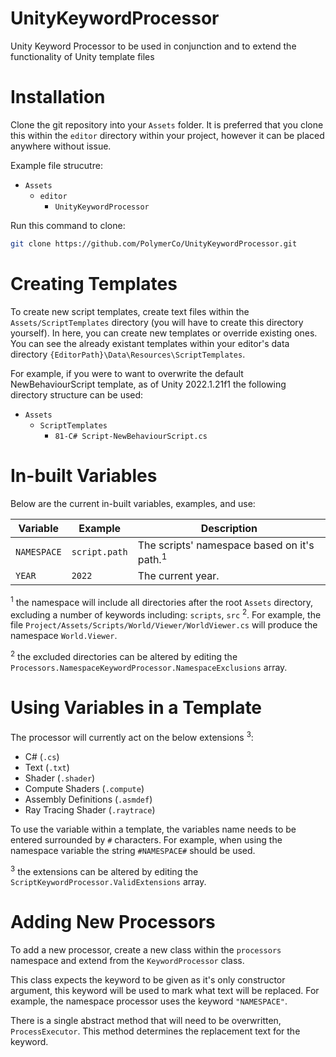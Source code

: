 # UnityKeywordProcessor
Unity Keyword Processor to be used in conjunction and to extend the functionality of Unity template files

# Installation

Clone the git repository into your `Assets` folder. It is preferred that you clone this within the `editor` directory within your project, however it can be placed anywhere without issue.

Example file strucutre:

- `Assets`
  - `editor`
    - `UnityKeywordProcessor`

Run this command to clone:

```bash
git clone https://github.com/PolymerCo/UnityKeywordProcessor.git
```

# Creating Templates

To create new script templates, create text files within the `Assets/ScriptTemplates` directory (you will have to create this directory yourself). In here, you can create new templates or override existing ones. You can see the already existant templates within your editor's data directory `{EditorPath}\Data\Resources\ScriptTemplates`.

For example, if you were to want to overwrite the default NewBehaviourScript template, as of Unity 2022.1.21f1 the following directory structure can be used:

- `Assets`
  - `ScriptTemplates`
    - `81-C# Script-NewBehaviourScript.cs`

# In-built Variables

Below are the current in-built variables, examples, and use:

| Variable | Example | Description |
|-|-|-|
| `NAMESPACE` | `script.path` | The scripts' namespace based on it's path.<sup>1</sup> |
| `YEAR` | `2022` | The current year. |

<sup>1</sup> the namespace will include all directories after the root `Assets` directory, excluding a number of keywords including: `scripts`, `src` <sup>2</sup>. For example, the file `Project/Assets/Scripts/World/Viewer/WorldViewer.cs` will produce the namespace `World.Viewer`.

<sup>2</sup> the excluded directories can be altered by editing the `Processors.NamespaceKeywordProcessor.NamespaceExclusions` array.

# Using Variables in a Template

The processor will currently act on the below extensions <sup>3</sup>:

- C# (`.cs`)
- Text (`.txt`)
- Shader (`.shader`)
- Compute Shaders (`.compute`)
- Assembly Definitions (`.asmdef`)
- Ray Tracing Shader (`.raytrace`)

To use the variable within a template, the variables name needs to be entered surrounded by `#` characters. For example, when using the namespace variable the string `#NAMESPACE#` should be used.

<sup>3</sup> the extensions can be altered by editing the `ScriptKeywordProcessor.ValidExtensions` array.

# Adding New Processors

To add a new processor, create a new class within the `processors` namespace and extend from the `KeywordProcessor` class. 

This class expects the keyword to be given as it's only constructor argument, this keyword will be used to mark what text will be replaced. For example, the namespace processor uses the keyword `"NAMESPACE"`.

There is a single abstract method that will need to be overwritten, `ProcessExecutor`. This method determines the replacement text for the keyword.  
